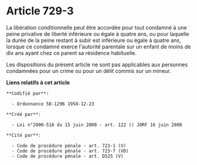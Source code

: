 # Article 729-3

La libération conditionnelle peut être accordée pour tout condamné à une peine privative de liberté inférieure ou égale à
quatre ans, ou pour laquelle la durée de la peine restant à subir est inférieure ou égale à quatre ans, lorsque ce condamné
exerce l'autorité parentale sur un enfant de moins de dix ans ayant chez ce parent sa résidence habituelle.

Les dispositions du présent article ne sont pas applicables aux personnes condamnées pour un crime ou pour un délit commis
sur un mineur.

**Liens relatifs à cet article**

	**Codifié par**:

	  - Ordonnance 58-1296 1958-12-23

	**Créé par**:

	  - Loi n°2000-516 du 15 juin 2000 - art. 122 () JORF 16 juin 2000

	**Cité par**:

	  - Code de procédure pénale - art. 723-1 (V)
	  - Code de procédure pénale - art. 723-7 (VD)
	  - Code de procédure pénale - art. D525 (V)

